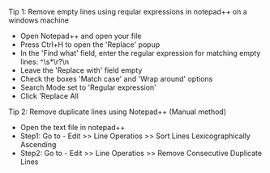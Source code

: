 Tip 1: 
Remove empty lines using reqular expressions in notepad++ on a windows machine
- Open Notepad++ and open your file
- Press Ctrl+H to open the 'Replace' popup
- In the 'Find what' field, enter the regular expression for matching empty lines:     ^\s*\r?\n
- Leave the 'Replace with' field empty
- Check the boxes 'Match case' and 'Wrap around' options
- Search Mode set to 'Regular expression'
- Click 'Replace All

Tip 2:
Remove duplicate lines using Notepad++ (Manual method)
- Open the text file in notepad++
- Step1: Go to - Edit >> Line Operatios >> Sort Lines Lexicographically Ascending
- Step2: Go to - Edit >> Line Operatios >> Remove Consecutive Duplicate Lines
